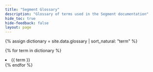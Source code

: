 ```yaml
---
title: "Segment Glossary"
description: "Glossary of terms used in the Segment documentation"
hide_toc: true
hide-feedback: false
layout: page
---
```

<span id="doc-content" />

{% assign dictionary = site.data.glossary | sort_natural: "term" %}

{% for term in dictionary %}
<li> {{ term }} </li>
{% endfor %}
